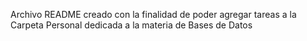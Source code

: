 Archivo README creado con la finalidad de poder agregar tareas a la Carpeta Personal dedicada a la materia de Bases de Datos
